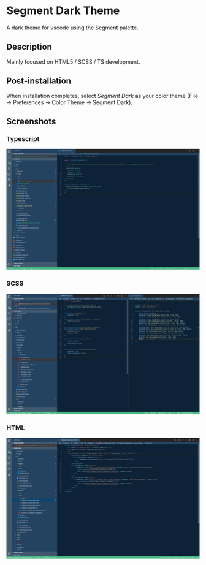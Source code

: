 # Segment Dark Theme

A dark theme for vscode using the Segment palette.

## Description

Mainly focused on HTML5 / SCSS / TS development.

## Post-installation

When installation completes, select _Segment Dark_ as your color theme (File → Preferences → Color Theme → Segment Dark).

## Screenshots

### Typescript

![Typescript Preview](./themes/images/ts.png 'Typescript Preview')

### SCSS

![SCSS Preview](./themes/images/scss.png 'SCSS Preview')

### HTML

![HTML Preview](./themes/images/html.png 'HTML Preview')
